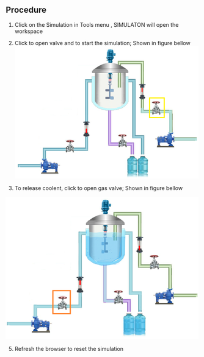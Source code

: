 ## Procedure


1. Click on the Simulation in Tools menu , SIMULATON will open the workspace                   

2. Click to open valve and to start the simulation; Shown in figure bellow </br>
<img src="images/exp8_1.png"  /></br>

3. To release coolent, click to open gas valve; Shown in figure bellow</br>

<img src="images/exp8_2.png"  /></br>


5. Refresh the browser to reset the simulation</br>

      
                            
         
